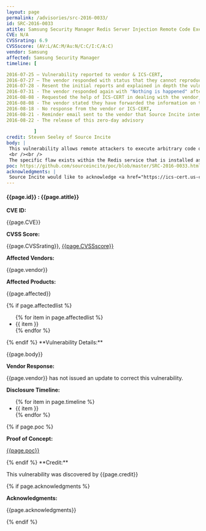 ```yaml
---
layout: page
permalink: /advisories/src-2016-0033/
id: SRC-2016-0033
atitle: Samsung Security Manager Redis Server Injection Remote Code Execution Vulnerability
CVE: N/A
CVSSrating: 6.9
CVSSscore: (AV:L/AC:M/Au:N/C:C/I:C/A:C)
vendor: Samsung
affected: Samsung Security Manager
timeline: [

2016-07-25 – Vulnerability reported to vendor & ICS-CERT,
2016-07-27 – The vendor responded with status that they cannot reproduce any of the issues,
2016-07-28 - Resent the initial reports and explained in depth the vulnerabilities,
2016-07-31 - The vendor responded again with "Nothing is happened" after running multiple PoC exploits,
2016-08-08 - Requested the help of ICS-CERT in dealing with the vendor,
2016-08-08 - The vendor stated they have forwarded the information on to one of their developers, 
2016-08-18 - No response from the vendor or ICS-CERT,
2016-08-21 - Reminder email sent to the vendor that Source Incite intends to release as zero-day,
2016-08-22 - The release of this zero-day advisory
          
          ]
credit: Steven Seeley of Source Incite
body: |
 This vulnerability allows remote attackers to execute arbitrary code on vulnerable installations of Samsung Security Manager. User interaction is required to exploit this vulnerability in that the target must visit a malicious page or open a malicious file.
 <br /><br />
 The specific flaw exists within the Redis service that is installed as part of this product. By issuing an HTTP POST request, an attacker can create an arbitrary file on the server with attacker controlled data. An attacker can further leverage this vulnerability to execute code on the server as SYSTEM.
poc: https://github.com/sourceincite/poc/blob/master/SRC-2016-0033.html
acknowledgments: |
 Source Incite would like to acknowledge <a href="https://ics-cert.us-cert.gov/advisories/ICSA-17-040-01">ICS-CERT</a> for the help with co-ordination of this vulnerability.
---
```


<h4><b>{{page.id}} : {{page.atitle}}</b></h4>

**CVE ID:**
<p class="cn">{{page.CVE}}</p>

**CVSS Score:**
<p class="cn">{{page.CVSSrating}}, <a href="https://nvd.nist.gov/cvss/v2-calculator?vector={{page.CVSSscore}}">{{page.CVSSscore}}</a></p>

**Affected Vendors:**
<p class="cn">{{page.vendor}}</p>

**Affected Products:**
<p class="cn">{{page.affected}}</p>
{% if page.affectedlist %}
<ul class="cn">
{% for item in page.affectedlist %}
  <li>{{ item }}</li>
{% endfor %}
</ul>
{% endif %}
**Vulnerability Details:**
<p class="cn">{{page.body}}</p>

**Vendor Response:**
<p class="cn">{{page.vendor}} has not issued an update to correct this vulnerability.</p>

**Disclosure Timeline:**
<ul class="cn">
{% for item in page.timeline %}
  <li>{{ item }}</li>
{% endfor %}
</ul>
{% if page.poc %}

**Proof of Concept:**
<p class="cn"><a href="{{page.poc}}">{{page.poc}}</a></p>
{% endif %}
**Credit:**
<p class="cn">This vulnerability was discovered by {{page.credit}}</p>
{% if page.acknowledgments %}

**Acknowledgments:**
<p class="cn">{{page.acknowledgments}}</p>
{% endif %}
